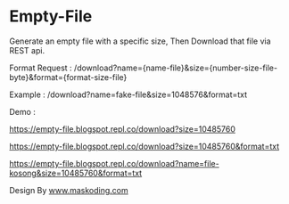 # Empty-File
Generate an empty file with a specific size, Then Download that file via REST api.

Format Request : /download?name={name-file}&size={number-size-file-byte}&format={format-size-file}

Example : /download?name=fake-file&size=1048576&format=txt

Demo :

https://empty-file.blogspot.repl.co/download?size=10485760

https://empty-file.blogspot.repl.co/download?size=10485760&format=txt

https://empty-file.blogspot.repl.co/download?name=file-kosong&size=10485760&format=txt

Design By www.maskoding.com

